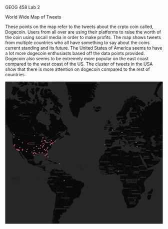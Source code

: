 GEOG 458 Lab 2

World Wide Map of Tweets

These points on the map refer to the tweets about the crpto coin called, Dogecoin. Users from all over are using their platforms to raise the worth of the coin using socail media in order to make profits. The map shows tweets from multiple countries who all have something to say about the coins current standing and its future. The United States of America seems to have a lot more dogecoin enthusiasts based off the data points provided. Dogecoin also seems to be extremely more popular on the east coast compared to the west coast of the US. The cluster of tweets in the USA show that there is more attention on dogecoin compared to the rest of countries.


![Map Image](twitterimage.png)
